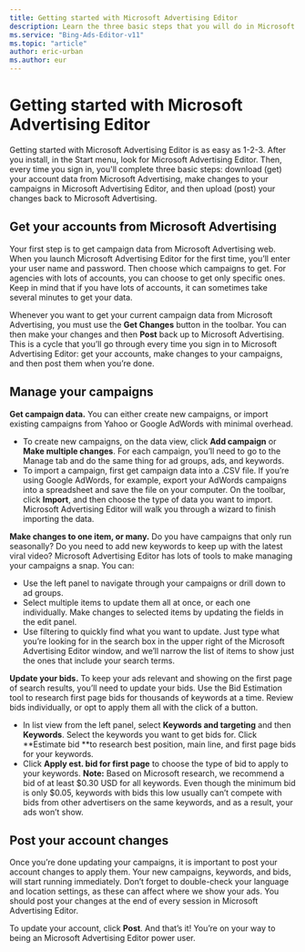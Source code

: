 ```yaml
---
title: Getting started with Microsoft Advertising Editor
description: Learn the three basic steps that you will do in Microsoft Advertising Editor every time to sign in - download, update and then post campaign data.
ms.service: "Bing-Ads-Editor-v11"
ms.topic: "article"
author: eric-urban
ms.author: eur
---
```


# Getting started with Microsoft Advertising Editor

Getting started with Microsoft Advertising Editor is as easy as 1-2-3.  After you install, in the Start menu, look for Microsoft Advertising Editor.   Then, every time you sign in, you'll complete three basic steps: download (get) your account data from Microsoft Advertising,  make changes to your campaigns in Microsoft Advertising Editor, and then upload (post) your changes back to Microsoft Advertising.

## Get your accounts from Microsoft Advertising
Your first step is to get campaign data from Microsoft Advertising web. When you launch Microsoft Advertising Editor for the first time, you’ll enter your user name and password. Then choose which campaigns to get. For agencies with lots of accounts, you can choose to get only specific ones. Keep in mind that if you have lots of accounts, it can sometimes take several minutes to get your data.

Whenever you want to get your current campaign data from Microsoft Advertising, you must use the **Get Changes** button in the toolbar. You can then make your changes and then **Post** back up to Microsoft Advertising. This is a cycle that you’ll go through every time you sign in to Microsoft Advertising Editor: get your accounts, make changes to your campaigns, and then post them when you’re done.

## Manage your campaigns
**Get campaign data.** You can either create new campaigns, or import existing campaigns from Yahoo or Google AdWords with minimal overhead.

- To create new campaigns, on the data view, click **Add campaign** or **Make multiple changes**. For each campaign, you’ll need to go to the Manage tab and do the same thing for ad groups, ads, and keywords.
- To import a campaign, first get campaign data into a .CSV file. If you’re using Google AdWords, for example, export your AdWords campaigns into a spreadsheet and save the file on your computer. On the toolbar, click **Import**, and then choose the type of data you want to import. Microsoft Advertising Editor will walk you through a wizard to finish importing the data.

**Make changes to one item, or many.** Do you have campaigns that only run seasonally? Do you need to add new keywords to keep up with the latest viral video? Microsoft Advertising Editor has lots of tools to make managing your campaigns a snap. You can:

- Use the left panel to navigate through your campaigns or drill down to ad groups.
- Select multiple items to update them all at once, or each one individually. Make changes to selected items by updating the fields in the edit panel.
- Use filtering to quickly find what you want to update. Just type what you’re looking for in the search box in the upper right of the Microsoft Advertising Editor window, and we’ll narrow the list of items to show just the ones that include your search terms.

**Update your bids.** To keep your ads relevant and showing on the first page of search results, you’ll need to update your bids. Use the Bid Estimation tool to research first page bids for thousands of keywords at a time. Review bids individually, or opt to apply them all with the click of a button.

- In list view from the left panel, select **Keywords and targeting** and then **Keywords**. Select the keywords you want to get bids for. Click **Estimate bid **to research best position, main line, and first page bids for your keywords.
- Click **Apply est. bid for first page** to choose the type of bid to apply to your keywords.  **Note:** Based on Microsoft research, we recommend a bid of at least $0.30 USD for all keywords. Even though the minimum bid is only $0.05, keywords with bids this low usually can’t compete with bids from other advertisers on the same keywords, and as a result, your ads won’t show.

## Post your account changes
Once you’re done updating your campaigns, it is important to post your account changes to apply them. Your new campaigns, keywords, and bids, will start running immediately. Don’t forget to double-check your language and location settings, as these can affect where we show your ads. You should post your changes at the end of every session in Microsoft Advertising Editor.

To update your account, click **Post**. And that’s it! You’re on your way to being an Microsoft Advertising Editor power user.



